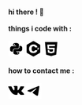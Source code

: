 <h4>hi there ! 🤍<br><br>
things i code with :<br><br>
<img src="python (1).png">    <img src="c (1).png">    <img src="html (1).png"><br><br>
how to contact me :<br><br>
<a href=""><img src="vk (1).png"></a>    <a href=""><img src="telegram.png"></a></h4>
